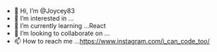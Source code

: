 - 👋 Hi, I’m @Joycey83
- 👀 I’m interested in ...
- 🌱 I’m currently learning ...React
- 💞️ I’m looking to collaborate on ...
- 📫 How to reach me ...https://www.instagram.com/i_can_code_too/

<!---
Joycey83/Joycey83 is a ✨ special ✨ repository because its `README.md` (this file) appears on your GitHub profile.
You can click the Preview link to take a look at your changes.
--->
